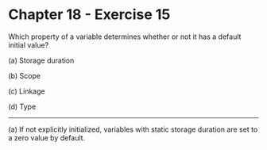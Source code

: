 # Chapter 18 - Exercise 15

Which property of a variable determines whether or not it has a default initial
value?

(a) Storage duration

(b) Scope

(c) Linkage 

(d) Type


---

(a) If not explicitly initialized, variables with static storage duration are
set to a zero value by default.
